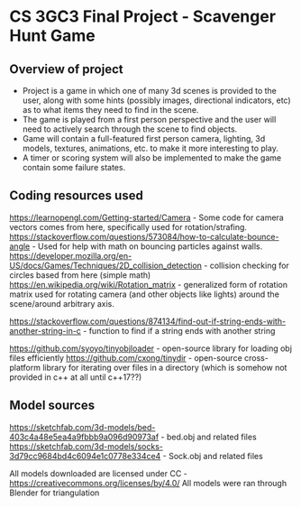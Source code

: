 # CS 3GC3 Final Project - Scavenger Hunt Game

## Overview of project

- Project is a game in which one of many 3d scenes is provided to the user, along with some hints (possibly images, directional indicators, etc) as to what items they need to find in the scene.
- The game is played from a first person perspective and the user will need to actively search through the scene to find objects.
- Game will contain a full-featured first person camera, lighting, 3d models, textures, animations, etc. to make it more interesting to play.
- A timer or scoring system will also be implemented to make the game contain some failure states.

## Coding resources used
https://learnopengl.com/Getting-started/Camera - Some code for camera vectors comes from here, specifically used for rotation/strafing.
https://stackoverflow.com/questions/573084/how-to-calculate-bounce-angle - Used for help with math on bouncing particles against walls.
https://developer.mozilla.org/en-US/docs/Games/Techniques/2D_collision_detection - collision checking for circles based from here (simple math)
https://en.wikipedia.org/wiki/Rotation_matrix - generalized form of rotation matrix used for rotating camera (and other objects like lights) around the scene/around arbitrary axis.

https://stackoverflow.com/questions/874134/find-out-if-string-ends-with-another-string-in-c - function to find if a string ends with another string

https://github.com/syoyo/tinyobjloader - open-source library for loading obj files efficiently
https://github.com/cxong/tinydir - open-source cross-platform library for iterating over files in a directory (which is somehow not provided in c++ at all until c++17??)

## Model sources
https://sketchfab.com/3d-models/bed-403c4a48e5ea4a9fbbb9a096d90973af - bed.obj and related files
https://sketchfab.com/3d-models/socks-3d79cc9684bd4c6094e1c0778e334ce4 - Sock.obj and related files

All models downloaded are licensed under CC - https://creativecommons.org/licenses/by/4.0/
All models were ran through Blender for triangulation